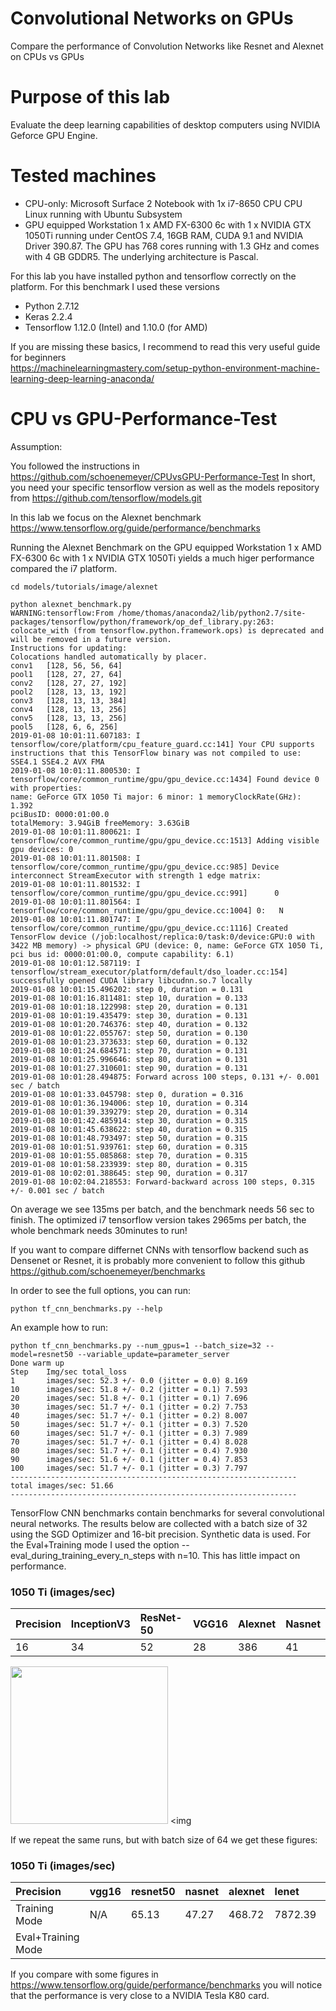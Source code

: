 # Convolutional Networks on GPUs
Compare the performance of Convolution Networks like Resnet and Alexnet on CPUs vs GPUs


# Purpose of this lab

Evaluate the deep learning capabilities of desktop computers using NVIDIA Geforce GPU Engine. 


# Tested machines

- CPU-only: Microsoft Surface 2 Notebook with 1x i7-8650 CPU CPU Linux running with Ubuntu Subsystem
- GPU equipped Workstation 1 x AMD FX-6300 6c with 1 x NVIDIA GTX 1050Ti running under CentOS 7.4, 16GB RAM, CUDA 9.1 and NVIDIA Driver 390.87. The GPU has 768 cores running with 1.3 GHz and comes with 4 GB GDDR5. The underlying architecture is Pascal.    

For this lab you have installed python and tensorflow correctly on the platform. For this benchmark I used these versions     
- Python 2.7.12   
- Keras 2.2.4  
- Tensorflow 1.12.0 (Intel)  and 1.10.0 (for AMD)  

If you are missing these basics, I recommend to read this very useful guide for beginners    
https://machinelearningmastery.com/setup-python-environment-machine-learning-deep-learning-anaconda/

# CPU vs GPU-Performance-Test

Assumption: 

You followed the instructions in https://github.com/schoenemeyer/CPUvsGPU-Performance-Test
In short, you need your specific tensorflow version as well as the models repository from https://github.com/tensorflow/models.git

In this lab we focus on the Alexnet benchmark
https://www.tensorflow.org/guide/performance/benchmarks 

Running the Alexnet Benchmark on the GPU equipped Workstation 1 x AMD FX-6300 6c with 1 x NVIDIA GTX 1050Ti yields a much higer performance compared the i7 platform.

```
cd models/tutorials/image/alexnet

python alexnet_benchmark.py
WARNING:tensorflow:From /home/thomas/anaconda2/lib/python2.7/site-packages/tensorflow/python/framework/op_def_library.py:263: colocate_with (from tensorflow.python.framework.ops) is deprecated and will be removed in a future version.
Instructions for updating:
Colocations handled automatically by placer.
conv1   [128, 56, 56, 64]
pool1   [128, 27, 27, 64]
conv2   [128, 27, 27, 192]
pool2   [128, 13, 13, 192]
conv3   [128, 13, 13, 384]
conv4   [128, 13, 13, 256]
conv5   [128, 13, 13, 256]
pool5   [128, 6, 6, 256]
2019-01-08 10:01:11.607183: I tensorflow/core/platform/cpu_feature_guard.cc:141] Your CPU supports instructions that this TensorFlow binary was not compiled to use: SSE4.1 SSE4.2 AVX FMA
2019-01-08 10:01:11.800530: I tensorflow/core/common_runtime/gpu/gpu_device.cc:1434] Found device 0 with properties: 
name: GeForce GTX 1050 Ti major: 6 minor: 1 memoryClockRate(GHz): 1.392
pciBusID: 0000:01:00.0
totalMemory: 3.94GiB freeMemory: 3.63GiB
2019-01-08 10:01:11.800621: I tensorflow/core/common_runtime/gpu/gpu_device.cc:1513] Adding visible gpu devices: 0
2019-01-08 10:01:11.801508: I tensorflow/core/common_runtime/gpu/gpu_device.cc:985] Device interconnect StreamExecutor with strength 1 edge matrix:
2019-01-08 10:01:11.801532: I tensorflow/core/common_runtime/gpu/gpu_device.cc:991]      0 
2019-01-08 10:01:11.801564: I tensorflow/core/common_runtime/gpu/gpu_device.cc:1004] 0:   N 
2019-01-08 10:01:11.801747: I tensorflow/core/common_runtime/gpu/gpu_device.cc:1116] Created TensorFlow device (/job:localhost/replica:0/task:0/device:GPU:0 with 3422 MB memory) -> physical GPU (device: 0, name: GeForce GTX 1050 Ti, pci bus id: 0000:01:00.0, compute capability: 6.1)
2019-01-08 10:01:12.587119: I tensorflow/stream_executor/platform/default/dso_loader.cc:154] successfully opened CUDA library libcudnn.so.7 locally
2019-01-08 10:01:15.496202: step 0, duration = 0.131
2019-01-08 10:01:16.811481: step 10, duration = 0.133
2019-01-08 10:01:18.122998: step 20, duration = 0.131
2019-01-08 10:01:19.435479: step 30, duration = 0.131
2019-01-08 10:01:20.746376: step 40, duration = 0.132
2019-01-08 10:01:22.055767: step 50, duration = 0.130
2019-01-08 10:01:23.373633: step 60, duration = 0.132
2019-01-08 10:01:24.684571: step 70, duration = 0.131
2019-01-08 10:01:25.996646: step 80, duration = 0.131
2019-01-08 10:01:27.310601: step 90, duration = 0.131
2019-01-08 10:01:28.494875: Forward across 100 steps, 0.131 +/- 0.001 sec / batch
2019-01-08 10:01:33.045798: step 0, duration = 0.316
2019-01-08 10:01:36.194006: step 10, duration = 0.314
2019-01-08 10:01:39.339279: step 20, duration = 0.314
2019-01-08 10:01:42.485914: step 30, duration = 0.315
2019-01-08 10:01:45.638622: step 40, duration = 0.315
2019-01-08 10:01:48.793497: step 50, duration = 0.315
2019-01-08 10:01:51.939761: step 60, duration = 0.315
2019-01-08 10:01:55.085868: step 70, duration = 0.315
2019-01-08 10:01:58.233939: step 80, duration = 0.315
2019-01-08 10:02:01.388645: step 90, duration = 0.317
2019-01-08 10:02:04.218553: Forward-backward across 100 steps, 0.315 +/- 0.001 sec / batch

```
On average we see 135ms per batch, and the benchmark needs 56 sec to finish. 
The optimized i7 tensorflow version takes 2965ms per batch, the whole benchmark needs 30minutes to run!

If you want to compare differnet CNNs with tensorflow backend such as Densenet or Resnet, it is probably more convenient to follow this github
https://github.com/schoenemeyer/benchmarks

In order to see the full options, you can run:
```
python tf_cnn_benchmarks.py --help
```
An example how to run:
```
python tf_cnn_benchmarks.py --num_gpus=1 --batch_size=32 --model=resnet50 --variable_update=parameter_server
Done warm up
Step    Img/sec total_loss
1       images/sec: 52.3 +/- 0.0 (jitter = 0.0) 8.169
10      images/sec: 51.8 +/- 0.2 (jitter = 0.1) 7.593
20      images/sec: 51.8 +/- 0.1 (jitter = 0.1) 7.696
30      images/sec: 51.7 +/- 0.1 (jitter = 0.2) 7.753
40      images/sec: 51.7 +/- 0.1 (jitter = 0.2) 8.007
50      images/sec: 51.7 +/- 0.1 (jitter = 0.3) 7.520
60      images/sec: 51.7 +/- 0.1 (jitter = 0.3) 7.989
70      images/sec: 51.7 +/- 0.1 (jitter = 0.4) 8.028
80      images/sec: 51.7 +/- 0.1 (jitter = 0.4) 7.930
90      images/sec: 51.6 +/- 0.1 (jitter = 0.4) 7.853
100     images/sec: 51.7 +/- 0.1 (jitter = 0.3) 7.797
----------------------------------------------------------------
total images/sec: 51.66
----------------------------------------------------------------

```
TensorFlow CNN benchmarks contain benchmarks for several convolutional neural networks.
The results below are collected with a batch size of 32 using the SGD Optimizer and 16-bit precision. Synthetic data is used.
For the Eval+Training mode I used the option  --eval_during_training_every_n_steps with n=10. This has little impact on performance.

### 1050 Ti  (images/sec)
| Precision   | InceptionV3   | ResNet-50   | VGG16   | Alexnet   | Nasnet   | 
|:------------|:-------------|:--------------|:-----------------|:------------------|:-------------------|
| 16  |  34      | 52       | 28           | 386          | 41            | 

<img src="https://github.com/schoenemeyer/convolution-cpu-vs-gpu/blob/master/tensorflow1-bs32.png" width="252"> <img 



If we repeat the same runs, but with batch size of 64 we get these figures:

### 1050 Ti  (images/sec)
| Precision   | vgg16    | resnet50   | nasnet   | alexnet   | lenet   | trivial  |  Inception3  | Mobilenet | 
|:------------|:-------------|:--------------|:-----------------|:------------------|:-------------------|:--------------------|:--------------------|:--------------------|
| Training Mode  |    N/A    | 65.13      | 47.27          |     468.72       |      7872.39         |      6320.01         |   38.46  |   555.2  |
| Eval+Training Mode     |         |        |            |             |              |              |     |    |

If you compare with some figures in https://www.tensorflow.org/guide/performance/benchmarks you will notice that the performance is very close to a NVIDIA Tesla K80 card. 


